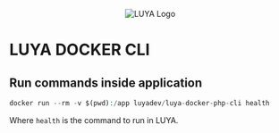 <p align="center">
  <img src="https://raw.githubusercontent.com/luyadev/luya/master/docs/logo/luya-logo-0.2x.png" alt="LUYA Logo"/>
</p>

# LUYA DOCKER CLI

## Run commands inside application

```php
docker run --rm -v $(pwd):/app luyadev/luya-docker-php-cli health
```

Where `health` is the command to run in LUYA. 